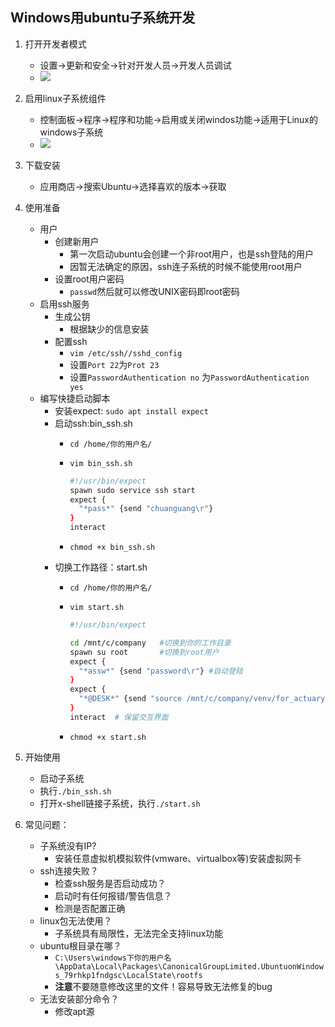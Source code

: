 ## Windows用ubuntu子系统开发
1. 打开开发者模式
	- 设置->更新和安全->针对开发人员->开发人员调试
	- <img src="http://chuann.cc/Personal/Tools/img/settings.png">


2. 启用linux子系统组件
	- 控制面板->程序->程序和功能->启用或关闭windos功能->适用于Linux的windows子系统
	- <img src="http://chuann.cc/Personal/Tools/img/binsubsystem.png">

3. 下载安装
	- 应用商店->搜索Ubuntu->选择喜欢的版本->获取

4. 使用准备
	- 用户
		- 创建新用户
			- 第一次启动ubuntu会创建一个非root用户，也是ssh登陆的用户
			- 因暂无法确定的原因，ssh连子系统的时候不能使用root用户
		- 设置root用户密码
			- `passwd`然后就可以修改UNIX密码即root密码
	- 启用ssh服务
		- 生成公钥
			- 根据缺少的信息安装
		- 配置ssh
			- `vim /etc/ssh//sshd_config`
			- 设置`Port 22`为`Prot 23`
			- 设置`PasswordAuthentication no` 为`PasswordAuthentication yes`
	- 编写快捷启动脚本
		- 安装expect: `sudo apt install expect`
		- 启动ssh:bin_ssh.sh
			- `cd /home/你的用户名/`
			- `vim bin_ssh.sh`
	
				```bash
				#!/usr/bin/expect
				spawn sudo service ssh start
				expect {
				  "*pass*" {send "chuanguang\r"}
				}
				interact
				```
			- `chmod +x bin_ssh.sh`
		- 切换工作路径：start.sh
			- `cd /home/你的用户名/`
			- `vim start.sh`
	
				```bash
				#!/usr/bin/expect
				
				cd /mnt/c/company	#切换到你的工作目录
				spawn su root		#切换到root用户
				expect {
				  "*assw*" {send "password\r"} #自动登陆
				}
				expect {
				  "*@DESK*" {send "source /mnt/c/company/venv/for_actuary/bin/activate\r"} # 启用虚拟环境
				}
				interact  # 保留交互界面
				```
			- `chmod +x start.sh`
5. 开始使用
	- 启动子系统
	- 执行`./bin_ssh.sh`
	- 打开x-shell链接子系统，执行`./start.sh`
6. 常见问题：
	- 子系统没有IP?
		- 安装任意虚拟机模拟软件(vmware、virtualbox等)安装虚拟网卡
	- ssh连接失败？
		- 检查ssh服务是否启动成功？
		- 启动时有任何报错/警告信息？
		- 检测是否配置正确
	- linux包无法使用？
		- 子系统具有局限性，无法完全支持linux功能
	- ubuntu根目录在哪？
		- `C:\Users\windows下你的用户名\AppData\Local\Packages\CanonicalGroupLimited.UbuntuonWindows_79rhkp1fndgsc\LocalState\rootfs`
		- **注意**不要随意修改这里的文件！容易导致无法修复的bug
	- 无法安装部分命令？
		- 修改apt源


